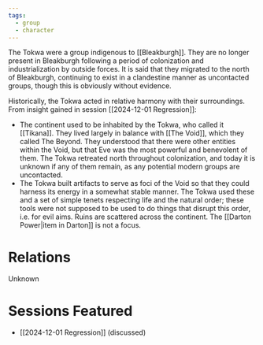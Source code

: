```yaml
---
tags:
  - group
  - character
---
```

The Tokwa were a group indigenous to [[Bleakburgh]]. They are no longer present in Bleakburgh following a period of colonization and industrialization by outside forces. It is said that they migrated to the north of Bleakburgh, continuing to exist in a clandestine manner as uncontacted groups, though this is obviously without evidence.

Historically, the Tokwa acted in relative harmony with their surroundings. From insight gained in session [[2024-12-01 Regression]]:

- The continent used to be inhabited by the Tokwa, who called it [[Tikana]]. They lived largely in balance with [[The Void]], which they called The Beyond. They understood that there were other entities within the Void, but that Eve was the most powerful and benevolent of them. The Tokwa retreated north throughout colonization, and today it is unknown if any of them remain, as any potential modern groups are uncontacted.
- The Tokwa built artifacts to serve as foci of the Void so that they could harness its energy in a somewhat stable manner. The Tokwa used these and a set of simple tenets respecting life and the natural order; these tools were not supposed to be used to do things that disrupt this order, i.e. for evil aims. Ruins are scattered across the continent. The [[Darton Power|item in Darton]] is not a focus.

# Relations

Unknown

# Sessions Featured

- [[2024-12-01 Regression]] (discussed)
